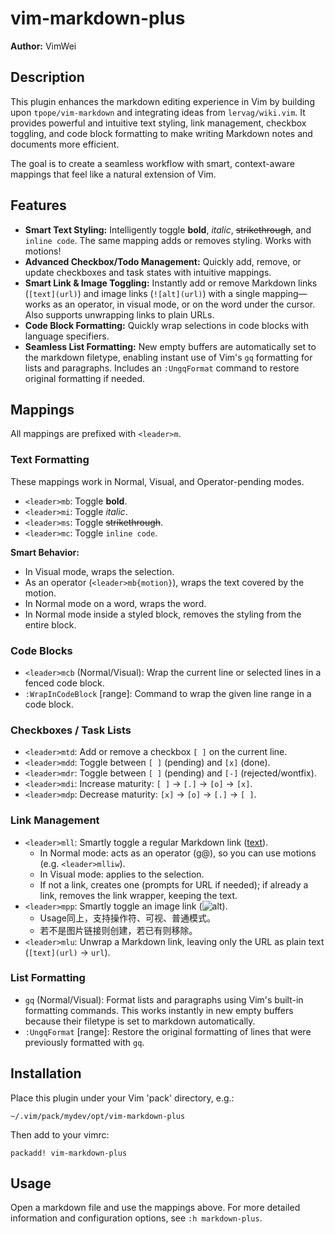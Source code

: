 # vim-markdown-plus

**Author:** VimWei

## Description

This plugin enhances the markdown editing experience in Vim by building upon `tpope/vim-markdown` and integrating ideas from `lervag/wiki.vim`. It provides powerful and intuitive text styling, link management, checkbox toggling, and code block formatting to make writing Markdown notes and documents more efficient.

The goal is to create a seamless workflow with smart, context-aware mappings that feel like a natural extension of Vim.

## Features

- **Smart Text Styling:** Intelligently toggle **bold**, *italic*, ~~strikethrough~~, and `inline code`. The same mapping adds or removes styling. Works with motions!
- **Advanced Checkbox/Todo Management:** Quickly add, remove, or update checkboxes and task states with intuitive mappings.
- **Smart Link & Image Toggling:** Instantly add or remove Markdown links (`[text](url)`) and image links (`![alt](url)`) with a single mapping—works as an operator, in visual mode, or on the word under the cursor. Also supports unwrapping links to plain URLs.
- **Code Block Formatting:** Quickly wrap selections in code blocks with language specifiers.
- **Seamless List Formatting:** New empty buffers are automatically set to the markdown filetype, enabling instant use of Vim's `gq` formatting for lists and paragraphs. Includes an `:UngqFormat` command to restore original formatting if needed.

## Mappings

All mappings are prefixed with `<leader>m`.

### Text Formatting

These mappings work in Normal, Visual, and Operator-pending modes.

- `<leader>mb`: Toggle **bold**.
- `<leader>mi`: Toggle *italic*.
- `<leader>ms`: Toggle ~~strikethrough~~.
- `<leader>mc`: Toggle `inline code`.

**Smart Behavior:**
- In Visual mode, wraps the selection.
- As an operator (`<leader>mb{motion}`), wraps the text covered by the motion.
- In Normal mode on a word, wraps the word.
- In Normal mode inside a styled block, removes the styling from the entire block.

### Code Blocks

- `<leader>mcb` (Normal/Visual): Wrap the current line or selected lines in a fenced code block.
- `:WrapInCodeBlock` [range]: Command to wrap the given line range in a code block.

### Checkboxes / Task Lists

- `<leader>mtd`: Add or remove a checkbox `[ ]` on the current line.
- `<leader>mdd`: Toggle between `[ ]` (pending) and `[x]` (done).
- `<leader>mdr`: Toggle between `[ ]` (pending) and `[-]` (rejected/wontfix).
- `<leader>mdi`: Increase maturity: `[ ]` → `[.]` → `[o]` → `[x]`.
- `<leader>mdp`: Decrease maturity: `[x]` → `[o]` → `[.]` → `[ ]`.

### Link Management

- `<leader>mll`: Smartly toggle a regular Markdown link ([text](url)).
  - In Normal mode: acts as an operator (g@), so you can use motions (e.g. `<leader>mlliw`).
  - In Visual mode: applies to the selection.
  - If not a link, creates one (prompts for URL if needed); if already a link, removes the link wrapper, keeping the text.
- `<leader>mpp`: Smartly toggle an image link (![alt](url)).
  - Usage同上，支持操作符、可视、普通模式。
  - 若不是图片链接则创建，若已有则移除。
- `<leader>mlu`: Unwrap a Markdown link, leaving only the URL as plain text (`[text](url)` → `url`).

### List Formatting

- `gq` (Normal/Visual): Format lists and paragraphs using Vim's built-in formatting commands. This works instantly in new empty buffers because their filetype is set to markdown automatically.
- `:UngqFormat` [range]: Restore the original formatting of lines that were previously formatted with `gq`.

## Installation

Place this plugin under your Vim 'pack' directory, e.g.:

    ~/.vim/pack/mydev/opt/vim-markdown-plus

Then add to your vimrc:

    packadd! vim-markdown-plus

## Usage

Open a markdown file and use the mappings above. For more detailed information and configuration options, see `:h markdown-plus`. 